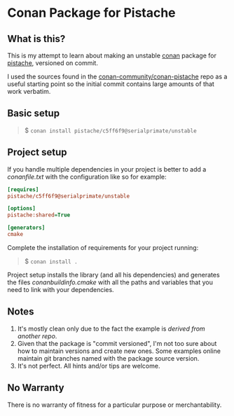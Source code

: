 # Conan Package for Pistache

## What is this?

This is my attempt to learn about making an unstable [conan](https://conan.io) package for [pistache](http://pistache.io/), versioned on commit.

I used the sources found in the [conan-community/conan-pistache](https://github.com/conan-community/conan-pistache) repo as a useful starting point so the initial commit contains large amounts of that work verbatim.

## Basic setup

> $ `conan install pistache/c5ff6f9@serialprimate/unstable`

## Project setup

If you handle multiple dependencies in your project is better to add a *conanfile.txt* with the configuration like so for example:

```ini
[requires]
pistache/c5ff6f9@serialprimate/unstable

[options]
pistache:shared=True

[generators]
cmake
```

Complete the installation of requirements for your project running:

> $ `conan install .`

Project setup installs the library (and all his dependencies) and generates the files *conanbuildinfo.cmake* with all the paths and variables that you need to link with your dependencies.

## Notes

1. It's mostly clean only due to the fact the example is *derived from another repo*.
2. Given that the package is "commit versioned", I'm not too sure about how to maintain versions and create new ones. Some examples online maintain git branches named with the package source version.
3. It's not perfect. All hints and/or tips are welcome.

## No Warranty

There is no warranty of fitness for a particular purpose or merchantability.

